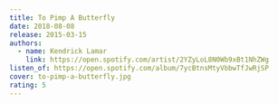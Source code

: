 ```yaml
---
title: To Pimp A Butterfly
date: 2018-08-08
release: 2015-03-15
authors:
  - name: Kendrick Lamar
    link: https://open.spotify.com/artist/2YZyLoL8N0Wb9xBt1NhZWg
listen_of: https://open.spotify.com/album/7ycBtnsMtyVbbwTfJwRjSP
cover: to-pimp-a-butterfly.jpg
rating: 5
---
```

